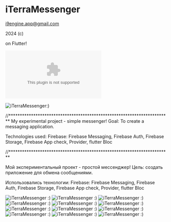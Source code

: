 # iTerraMessenger

i9engine.app@gmail.com

2024 (c) 

on Flutter!

![Download: iTerraMessenger APK /arm64-v8a/ :) ](apk/itm_1_1_5_25.apk )

![iTerraMessenger:) ](images/iTerraMessenger_003.png )

//************************************************************************
My experimental project - simple messenger!
Goal: To create a messaging application.

Technologies used: 
Firebase: 
Firebase Messaging, 
Firebase Auth, 
Firebase Storage, 
Firebase App check, 
Provider, 
flutter Bloc

//************************************************************************

Мой экспериментальный проект - простой мессенджер!
Цель: создать приложение для обмена сообщениями.

Использовались технологии:
Firebase: 
Firebase Messaging,
Firebase Auth, 
Firebase Storage,
Firebase App check, 
Provider, flutter Bloc

![iTerraMessenger :) ](images/iTerraMessenger_001.png)
![iTerraMessenger :) ](images/iTerraMessenger_002.png)
![iTerraMessenger :) ](images/iTerraMessenger_003.png)
![iTerraMessenger :) ](images/iTerraMessenger_004.png)
![iTerraMessenger :) ](images/iTerraMessenger_005.png)
![iTerraMessenger :) ](images/iTerraMessenger_006.png)
![iTerraMessenger :) ](images/iTerraMessenger_007.png)
![iTerraMessenger :) ](images/iTerraMessenger_008.png)
![iTerraMessenger :) ](images/iTerraMessenger_009.png)
![iTerraMessenger :) ](images/iTerraMessenger_010.png)
![iTerraMessenger :) ](images/iTerraMessenger_011.png)
![iTerraMessenger :) ](images/iTerraMessenger_012.png)